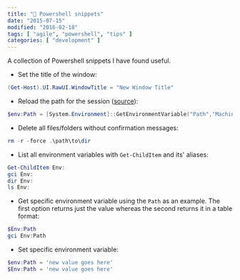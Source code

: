 ```yaml
---
title: "🔌 Powershell snippets"
date: "2015-07-15"
modified: "2016-02-18"
tags: [ "agile", "powershell", "tips" ]
categories: [ "development" ]
---
```


A collection of Powershell snippets I have found useful.

* Set the title of the window:

```powershell
(Get-Host).UI.RawUI.WindowTitle = "New Window Title"
```

* Reload the path for the session ([source](http://stackoverflow.com/a/17794885/3205689)):

```powershell
$env:Path = [System.Environment]::GetEnvironmentVariable("Path","Machine")
```

* Delete all files/folders without confirmation messages:

```powershell
rm -r -force .\path\to\dir
```

* List all environment variables with `Get-ChildItem` and its' aliases:

```powershell
Get-ChildItem Env:
gci Env:
dir Env:
ls Env:
```

* Get specific environment variable using the `Path` as an example. The first
  option returns just the value whereas the second returns it in a table
  format:

```powershell
$Env:Path
gci Env:Path
```

* Set specific environment variable:

```powershell
$env:Path = 'new value goes here'
$Env:Path = 'new value goes here'
```
